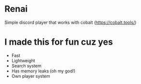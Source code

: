 # Renai
Simple discord player that works with cobalt (https://cobalt.tools/)

# I made this for fun cuz yes
+ Fast
+ Lightweight
+ Search system
+ Has memory leaks (oh my god!)
+ Own player system
